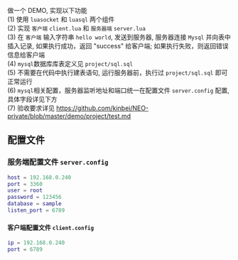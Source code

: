 做一个 DEMO, 实现以下功能    
(1) 使用 `luasocket` 和 `luasql` 两个组件    
(2) 实现 `客户端` `client.lua` 和 `服务器端` `server.lua`         
(3) 在 `客户端` 输入字符串 `hello world`, 发送到服务器, 服务器连接 `Mysql` 并向表中插入记录, 如果执行成功，返回 "success" 给客户端; 如果执行失败，则返回错误信息给客户端    
(4) `mysql`数据库库表定义见 `project/sql.sql`    
(5) 不需要在代码中执行建表语句, 运行服务器前，执行过 `project/sql.sql` 即可正常运行      
(6) `mysql`相关配置，服务器监听地址和端口统一在配置文件 `server.config` 配置, 具体字段详见下方    
(7) 验收要求详见 https://github.com/kinbei/NEO-private/blob/master/demo/project/test.md    

## 配置文件

### 服务端配置文件 `server.config`    
```lua
host = 192.168.0.240
port = 3360
user = root
password = 123456
database = sample
listen_port = 6789
```

#### 客户端配置文件 `client.config`    
```lua
ip = 192.168.0.240
port = 6789
```

